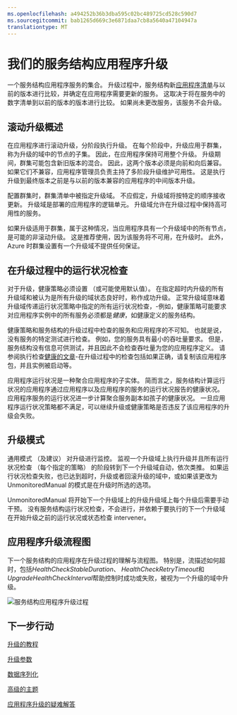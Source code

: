 ```yaml
---
ms.openlocfilehash: a494252b36b3dba595c02bc489725cd528c590d7
ms.sourcegitcommit: bab1265d669c3e6871daa7cb8a5640a47104947a
translationtype: MT
---
```

<properties
   pageTitle="我们的服务结构应用程序升级"
   description="本文介绍了升级服务结构应用程序。"
   services="service-fabric"
   documentationCenter=".net"
   authors="mani-ramaswamy"
   manager="samgeo"
   editor=""/>

<tags
   ms.service="service-fabric"
   ms.devlang="dotnet"
   ms.topic="article"
   ms.tgt_pltfrm="NA"
   ms.workload="NA"
   ms.date="07/17/2015"
   ms.author="subramar"/>


# 我们的服务结构应用程序升级


一个服务结构应用程序服务的集合。 升级过程中，服务结构新[应用程序清单](service-fabric-application-model.md#describe-an-application)与以前的版本进行比较，并确定在应用程序需要更新的服务。 这取决于将在服务中的数字清单到以前的版本的版本进行比较。 如果尚未更改服务，该服务不会升级。

## 滚动升级概述
在应用程序进行滚动升级，分阶段执行升级。 在每个阶段中，升级应用于群集，称为升级的域中的节点的子集。 因此，在应用程序保持可用整个升级。 升级期间，群集可能包含新旧版本的混合。 因此，这两个版本必须是向前和向后兼容。 如果它们不兼容，应用程序管理员负责主持了多阶段升级维护可用性。 这是执行升级到最终版本之前是与以前的版本兼容的应用程序的中间版本升级。

配置群集时，群集清单中被指定升级域。 不应假定，升级域将按特定的顺序接收更新。 升级域是部署的应用程序的逻辑单元。 升级域允许在升级过程中保持高可用性的服务。

如果升级适用于群集，属于这种情况，当应用程序具有一个升级域中的所有节点，是可能的非滚动升级。 这是推荐使用，因为该服务将不可用，在升级时。 此外，Azure 时群集设置有一个升级域不提供任何保证。

## 在升级过程中的运行状况检查
对于升级，健康策略必须设置 （或可能使用默认值）。 在指定超时内升级的所有升级域和被认为是所有升级的域状态良好时，称作成功升级。  正常升级域意味着升级域传递运行状况策略中指定的所有运行状况检查，-例如，健康策略可能要求对应用程序实例中的所有服务必须都是<em>健康</em>，如健康定义的服务结构。

健康策略和服务结构的升级过程中检查的服务和应用程序的不可知。 也就是说，没有服务的特定测试进行检查。  例如，您的服务具有最小的吞吐量要求。 但是，服务结构没有信息可供测试，并且因此不会检查吞吐量为您的应用程序定义。   请参阅执行检查[健康的文章](service-fabric-health-introduction.md)-在升级过程中的检查包括如果正确，请复制该应用程序包，并且实例被启动等。

应用程序运行状况是一种聚合应用程序的子实体。 简而言之，服务结构计算运行状况的应用程序通过应用程序以及应用程序的服务的运行状况报告的健康状况。 应用程序服务的运行状况进一步计算聚合服务副本如孩子的健康状况。 一旦应用程序运行状况策略都不满足，可以继续升级或健康策略是否违反了该应用程序的升级会失败。

## 升级模式

通用模式 （及建议） 对升级进行监控。  监视一个升级域上执行升级并且所有运行状况检查 （每个指定的策略） 的阶段转到下一个升级域自动，依次类推。  如果运行状况检查失败，也已达到超时，升级或者回滚升级的域中，或如果该更改为 UnmonitoredManual 的模式是在升级时所选的选项。

UnmonitoredManual 将开始下一个升级域上的升级升级域上每个升级后需要手动干预。 没有服务结构运行状况检查，不会进行，并依赖于要执行的下一个升级域在开始升级之前的运行状况或状态检查 intervener。

## 应用程序升级流程图

下一个服务结构的应用程序在升级过程的理解与流程图。 特别是，流描述如何超时，包括*HealthCheckStableDuration*、 *HealthCheckRetryTimeout*和*UpgradeHealthCheckInterval*帮助控制时成功或失败，被视为一个升级的域中升级。

![服务结构应用程序升级过程][image]


## 下一步行动

[升级的教程](service-fabric-application-upgrade-tutorial.md)

[升级参数](service-fabric-application-upgrade-parameters.md)

[数据序列化](service-fabric-application-upgrade-data-serialization.md)

[高级的主题](service-fabric-application-upgrade-advanced.md)

[应用程序升级的疑难解答 ](service-fabric-application-upgrade-troubleshooting.md)



[image]: media/service-fabric-application-upgrade/service-fabric-application-upgrade-flowchart.png
 
